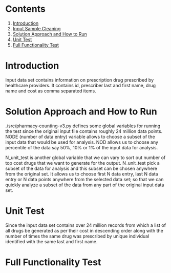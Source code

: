 # Contents 
1. [Introduction](README.md#Intro)
2. [Input Sample Cleaning](README.md#cleaning)
3. [Solution Approach and How to Run](README.md#solapp)
4. [Unit Test ](README.md#unit-test )
5. [Full Functionality Test ](README.md#FFT)

# Introduction 
Input data set contains information on prescription drug prescribed by healthcare providers. It contains id, prescriber last and first name, drug name and cost as comma separated items. 

# Solution Approach and How to Run
./src/pharmacy‑counting-v3.py defines some global variables for running the test since the original input file contains roughly 24 million data points. NODE (number of data entry) variable allows to choose a subset of the input data that would be used for analysis. NOD allows us to choose any percentile of the data say 50%, 10% or 1% of the input data for analysis. 

N_unit_test is another global variable that we can vary to sort out number of top cost drugs that we want to generate for the output. N_unit_test pick a subset of the data for analysis and this subset can be chosen anywhere from the original set. It allows us to choose first N data entry, last N data entry or N data points anywhere from the selected data set; so that we can quickly analyze a subset of the data from any part of the original input data set. 
 


# Unit Test 
Since the input data set contains over 24 million records from which a list of all drugs be generated as per their cost in descending order along with the number of times the same drug was prescribed by unique individual identified with the same last and first name.   

# Full Functionality Test



